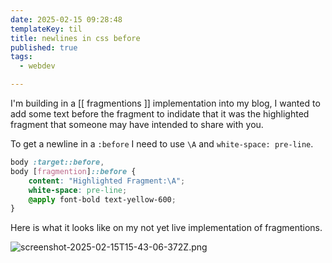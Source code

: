 ```yaml
---
date: 2025-02-15 09:28:48
templateKey: til
title: newlines in css before
published: true
tags:
  - webdev

---
```


I'm building in a [[ fragmentions ]] implementation into my blog, I wanted to
add some text before the fragment to indidate that it was the highlighted
fragment that someone may have intended to share with you.

To get a newline in a `:before` I need to use `\A` and `white-space: pre-line`.

``` css
body :target::before,
body [fragmention]::before {
    content: "Highlighted Fragment:\A";
    white-space: pre-line;
    @apply font-bold text-yellow-600;
}
```

Here is what it looks like on my not yet live implementation of fragmentions.

![screenshot-2025-02-15T15-43-06-372Z.png](/api/file/fb693b92-3744-45a5-9220-bd914162f435.png)
